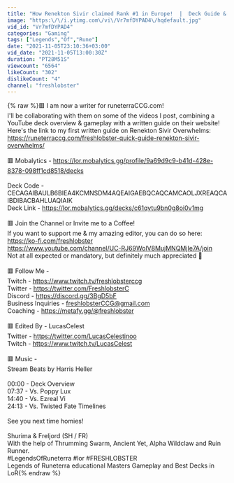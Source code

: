 ```yaml
---
title: "How Renekton Sivir claimed Rank #1 in Europe!  |  Deck Guide & Gameplay  |  Legends of Runeterra"
image: "https:\/\/i.ytimg.com\/vi\/Vr7mfDYPAD4\/hqdefault.jpg"
vid_id: "Vr7mfDYPAD4"
categories: "Gaming"
tags: ["Legends","Of","Rune"]
date: "2021-11-05T23:10:36+03:00"
vid_date: "2021-11-05T13:00:30Z"
duration: "PT28M51S"
viewcount: "6564"
likeCount: "302"
dislikeCount: "4"
channel: "freshlobster"
---
```

{% raw %}🟥 I am now a writer for runeterraCCG.com!<br />I'll be collaborating with them on some of the videos I post, combining a YouTube deck overview &amp; gameplay with a written guide on their website! Here's the link to my first written guide on Renekton Sivir Overwhelms: <a rel="nofollow" target="blank" href="https://runeterraccg.com/freshlobster-quick-guide-renekton-sivir-overwhelms/">https://runeterraccg.com/freshlobster-quick-guide-renekton-sivir-overwhelms/</a><br /><br />🟥 Mobalytics - <a rel="nofollow" target="blank" href="https://lor.mobalytics.gg/profile/9a69d9c9-b41d-428e-8378-098ff1cd8518/decks">https://lor.mobalytics.gg/profile/9a69d9c9-b41d-428e-8378-098ff1cd8518/decks</a><br /><br />Deck Code - CECAGAIBAULB6BIEA4KCMNSDM4AQEAIGAEBQCAQCAMCAOLJXREAQCAIBDIBACBAHLUAQIAIK<br />Deck Link - <a rel="nofollow" target="blank" href="https://lor.mobalytics.gg/decks/c61qvtu9bn0g8oi0v1mg">https://lor.mobalytics.gg/decks/c61qvtu9bn0g8oi0v1mg</a><br /><br />🟥 Join the Channel or Invite me to a Coffee!<br />If you want to support me &amp; my amazing editor, you can do so here:<br /><a rel="nofollow" target="blank" href="https://ko-fi.com/freshlobster">https://ko-fi.com/freshlobster</a><br /><a rel="nofollow" target="blank" href="https://www.youtube.com/channel/UC-RJ69WolV8MujMNQMjIe7A/join">https://www.youtube.com/channel/UC-RJ69WolV8MujMNQMjIe7A/join</a><br />Not at all expected or mandatory, but definitely much appreciated 🙏<br /><br />🟥 Follow Me - <br />Twitch - <a rel="nofollow" target="blank" href="https://www.twitch.tv/freshlobsterccg">https://www.twitch.tv/freshlobsterccg</a><br />Twitter - <a rel="nofollow" target="blank" href="https://twitter.com/FreshlobsterC">https://twitter.com/FreshlobsterC</a><br />Discord - <a rel="nofollow" target="blank" href="https://discord.gg/3BgD5bF">https://discord.gg/3BgD5bF</a><br />Business Inquiries - freshlobsterCCG@gmail.com<br />Coaching - <a rel="nofollow" target="blank" href="https://metafy.gg/@freshlobster">https://metafy.gg/@freshlobster</a><br /><br />🟥 Edited By - LucasCelest<br />Twitter - <a rel="nofollow" target="blank" href="https://twitter.com/LucasCelestinoo">https://twitter.com/LucasCelestinoo</a><br />Twitch -  <a rel="nofollow" target="blank" href="https://www.twitch.tv/LucasCelest">https://www.twitch.tv/LucasCelest</a><br /><br />🟥 Music - <br />Stream Beats by Harris Heller<br /><br />00:00 - Deck Overview<br />07:37 - Vs. Poppy Lux<br />14:40 - Vs. Ezreal Vi<br />24:13 - Vs. Twisted Fate Timelines<br /><br />See you next time homies!<br /><br />Shurima &amp; Freljord (SH / FR)<br />With the help of Thrumming Swarm, Ancient Yet, Alpha Wildclaw and Ruin Runner.<br />#LegendsOfRuneterra #lor #FRESHLOBSTER<br />Legends of Runeterra educational Masters Gameplay and Best Decks in LoR{% endraw %}
